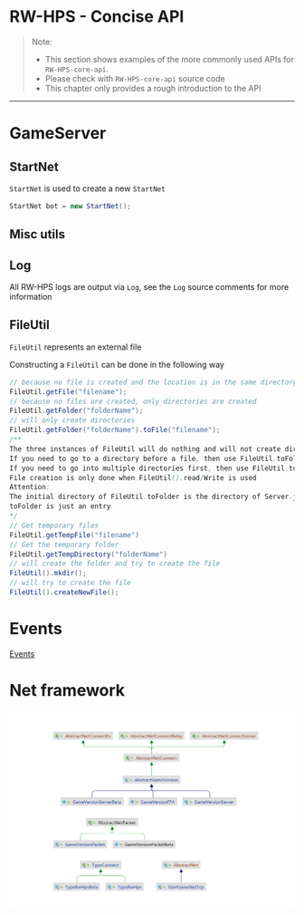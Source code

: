 # RW-HPS - Concise API

> Note:
> - This section shows examples of the more commonly used APIs for `RW-HPS-core-api`.
> - Please check with `RW-HPS-core-api` source code
> - This chapter only provides a rough introduction to the API

----------------------

# GameServer

## StartNet

`StartNet` is used to create a new `StartNet`

``` java
StartNet bot = new StartNet();
```

## Misc utils

## Log

All RW-HPS logs are output via `Log`, see the `Log` source comments for more information

## FileUtil

`FileUtil` represents an external file

Constructing a `FileUtil` can be done in the following way

```java
// because no file is created and the location is in the same directory as the jar
FileUtil.getFile("filename");
// because no files are created, only directories are created
FileUtil.getFolder("folderName"); 
// will only create directories
FileUtil.getFolder("folderName").toFile("filename");
/**
The three instances of FileUtil will do nothing and will not create directories or files
If you need to go to a directory before a file, then use FileUtil.toFolder(folder name).toFile(file name)
If you need to go into multiple directories first, then use FileUtil.toFolder(folder name).toFolder(folder name)
File creation is only done when FileUtil().read/Write is used
Attention:
The initial directory of FileUtil.toFolder is the directory of Server.jar or the Main submission parameter directory
toFolder is just an entry
*/
// Get temporary files
FileUtil.getTempFile("filename")
// Get the temporary folder
FileUtil.getTempDirectory("folderName")
// will create the folder and try to create the file
FileUtil().mkdir();
// will try to create the file
FileUtil().createNewFile();
```

# Events
[Events](Events.md)

# Net framework
![](../img/NetArchitecture.png)